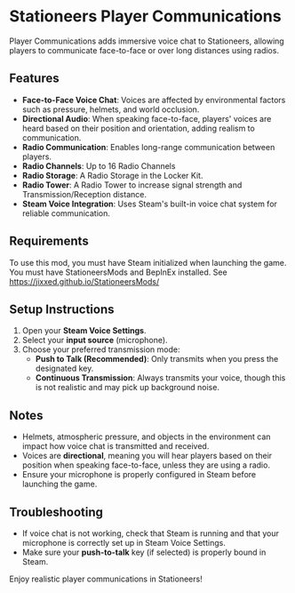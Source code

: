 # Stationeers Player Communications

Player Communications adds immersive voice chat to Stationeers, allowing players to communicate face-to-face or over long distances using radios.

## Features
- **Face-to-Face Voice Chat**: Voices are affected by environmental factors such as pressure, helmets, and world occlusion.
- **Directional Audio**: When speaking face-to-face, players' voices are heard based on their position and orientation, adding realism to communication.
- **Radio Communication**: Enables long-range communication between players.
- **Radio Channels**: Up to 16 Radio Channels
- **Radio Storage**: A Radio Storage in the Locker Kit.
- **Radio Tower**: A Radio Tower to increase signal strength and Transmission/Reception distance.
- **Steam Voice Integration**: Uses Steam's built-in voice chat system for reliable communication.

## Requirements
To use this mod, you must have Steam initialized when launching the game.
You must have StationeersMods and BepInEx installed. 
See https://jixxed.github.io/StationeersMods/

## Setup Instructions
1. Open your **Steam Voice Settings**.
2. Select your **input source** (microphone).
3. Choose your preferred transmission mode:
   - **Push to Talk (Recommended)**: Only transmits when you press the designated key.
   - **Continuous Transmission**: Always transmits your voice, though this is not realistic and may pick up background noise.

## Notes
- Helmets, atmospheric pressure, and objects in the environment can impact how voice chat is transmitted and received.
- Voices are **directional**, meaning you will hear players based on their position when speaking face-to-face, unless they are using a radio.
- Ensure your microphone is properly configured in Steam before launching the game.

## Troubleshooting
- If voice chat is not working, check that Steam is running and that your microphone is correctly set up in Steam Voice Settings.
- Make sure your **push-to-talk** key (if selected) is properly bound in Steam.

Enjoy realistic player communications in Stationeers!


